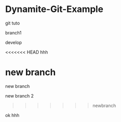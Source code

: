 # Dynamite-Git-Example
git tuto

branch1

develop

<<<<<<< HEAD
hhh

new branch
=======

new branch

new branch 2
>>>>>>> newbranch


ok hhh